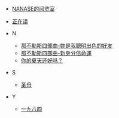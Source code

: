 <!-- docs/_sidebar.md -->

* [NANASE的阅览室](README)
* [正在读](guide)

* N
  * [那不勒斯四部曲-妳是我聰明出色的好友](N/那不勒斯四部曲-妳是我聰明出色的好友/README.md)
  * [那不勒斯四部曲-新身分信命運](N/那不勒斯四部曲-新身分新命運/README.md)
  * [你的夏天还好吗？](N/你的夏天还好吗？/README.md)


* S
  * [圣母](S/圣母/README.md)


* Y
  * [一九八四](Y/一九八四/README.md)